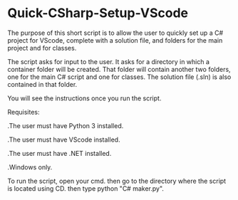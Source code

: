 # Quick-CSharp-Setup-VScode
The purpose of this short script is to allow the user to quickly set up a C# project for VScode, complete with a solution file, and folders for the main project and for classes.

The script asks for input to the user. It asks for a directory in which a container folder will be created. That folder will contain another two folders, one for the main C# script and one for classes. The solution file (.sln) is also contained in that folder.

You will see the instructions once you run the script.

Requisites:

  .The user must have Python 3 installed.
  
  .The user must have VScode installed.
  
  .The user must have .NET installed.
  
  .Windows only.
  
To run the script, open your cmd. then go to the directory where the script is located using CD. then type python "C# maker.py".
